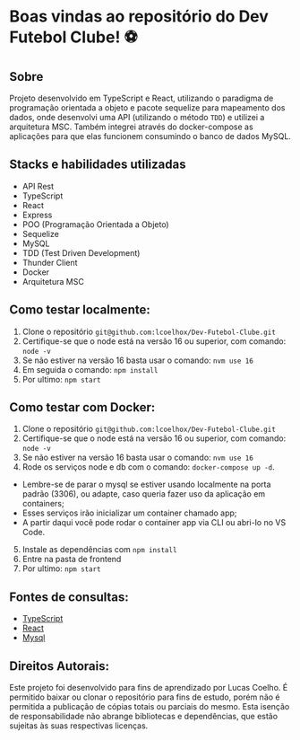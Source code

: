 # Boas vindas ao repositório do Dev Futebol Clube! :soccer:

## Sobre
Projeto desenvolvido em TypeScript e React, utilizando o paradigma de programação orientada a objeto e pacote sequelize para mapeamento dos dados, onde desenvolvi uma API (utilizando o método `TDD`) e utilizei a arquitetura MSC. Também integrei através do docker-compose as aplicações para que elas funcionem consumindo o banco de dados MySQL.

## Stacks e habilidades utilizadas
- API Rest
- TypeScript
- React
- Express
- POO (Programação Orientada a Objeto)
- Sequelize
- MySQL
- TDD (Test Driven Development)
- Thunder Client
- Docker
- Arquitetura MSC

## Como testar localmente:
1. Clone o repositório `git@github.com:lcoelhox/Dev-Futebol-Clube.git`
2. Certifique-se que o node está na versão 16 ou superior, com comando: `node -v`
3. Se não estiver na versão 16 basta usar o comando: `nvm use 16`
4. Em seguida o comando: `npm install`
5. Por ultimo: `npm start`

## Como testar com Docker:
1. Clone o repositório `git@github.com:lcoelhox/Dev-Futebol-Clube.git`
2. Certifique-se que o node está na versão 16 ou superior, com comando: `node -v`
3. Se não estiver na versão 16 basta usar o comando: `nvm use 16`
4. Rode os serviços node e db com o comando: `docker-compose up -d`.

- Lembre-se de parar o mysql se estiver usando localmente na porta padrão (3306), ou adapte, caso queria fazer uso da aplicação em containers;
- Esses serviços irão inicializar um container chamado app;
- A partir daqui você pode rodar o container app via CLI ou abri-lo no VS Code.

5. Instale as dependências com `npm install`
6. Entre na pasta de frontend
7. Por ultimo: `npm start`

## Fontes de consultas:
* [TypeScript](https://www.typescriptlang.org/docs/)
* [React](https://pt-br.reactjs.org/docs/getting-started.html)
* [Mysql](https://dev.mysql.com/doc/)

## Direitos Autorais:
Este projeto foi desenvolvido para fins de aprendizado por Lucas Coelho. É permitido baixar ou clonar o repositório para fins de estudo, porém não é permitida a publicação de cópias totais ou parciais do mesmo. Esta isenção de responsabilidade não abrange bibliotecas e dependências, que estão sujeitas às suas respectivas licenças.
  
